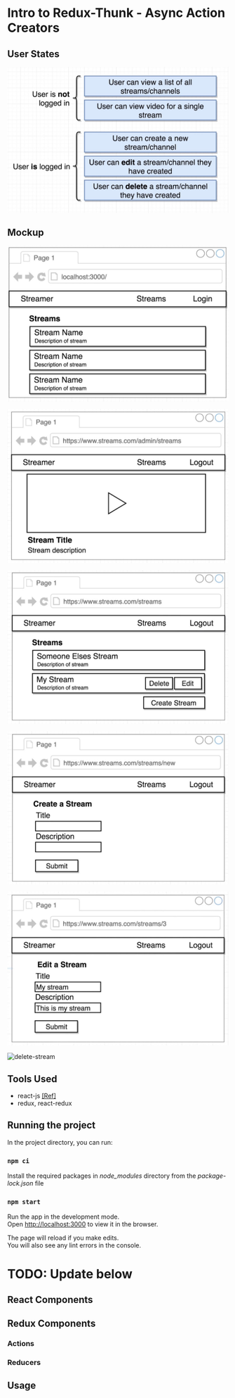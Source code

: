 # Intro to Redux-Thunk - Async Action Creators

## User States

![user-states](images/user-states.jpg 'user-states')

## Mockup

![index-page](images/1-index.jpg 'Index')

![show-stream](images/2-show-stream.jpg 'Show stream')

![logged-in-index](images/3-index-logged-in.jpg 'Index - Logged in')

![create-stream](images/4-create-stream.jpg 'Create stream')

![edit-stream](images/5-edit-stream.jpg 'Edit stream')

![delete-stream](images/6-show-stream.jpg 'Delete stream')

## Tools Used

- react-js [[Ref]](https://reactjs.org/docs/getting-started.html)
- redux, react-redux

## Running the project

In the project directory, you can run:

### `npm ci`

Install the required packages in _node_modules_ directory from the _package-lock.json_ file

### `npm start`

Run the app in the development mode. <br />
Open [http://localhost:3000](http://localhost:3000) to view it in the browser.

The page will reload if you make edits.<br />
You will also see any lint errors in the console.

# TODO: Update below

## React Components

## Redux Components

### Actions

### Reducers

## Usage